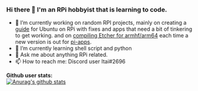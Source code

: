 ### Hi there 👋 I'm an RPi hobbyist that is learning to code.

<!--
**Itai-Nelken/Itai-Nelken** is a ✨ _special_ ✨ repository because its `README.md` (this file) appears on your GitHub profile.

Here are some ideas to get you started:
-->
- 🔭 I’m currently working on random RPI projects, mainly on creating a [guide](https://bit.ly/ubuntu-pi-fixes) for                           Ubuntu on RPi with fixes and apps that need a bit of tinkering to get working. and on [compiling Etcher for armhf/arm64](https://github.com/Itai-Nelken/Etcher-arm-32-64) each time a new version is out for [pi-apps](https://github.com/botspot/pi-apps/).
- 🌱 I’m currently learning shell script and python
- 💬 Ask me about anything RPi related.
- 📫 How to reach me: Discord user Itai#2696

<b>Github user stats:</b><br>
[![Anurag's github stats](https://github-readme-stats.vercel.app/api?username=Itai-Nelken&theme=dark&show_icons=true)](https://github.com/anuraghazra/github-readme-stats)
<!--
[![Top Langs](https://github-readme-stats.vercel.app/api/top-langs/?username=Itai-Nelken)](https://github.com/anuraghazra/github-readme-stats)
-->
<!--
- 👯 I’m looking to collaborate on ...
- 🤔 I’m looking for help with ...
- 😄 Pronouns: ...
- ⚡ Fun fact: ...
-->
